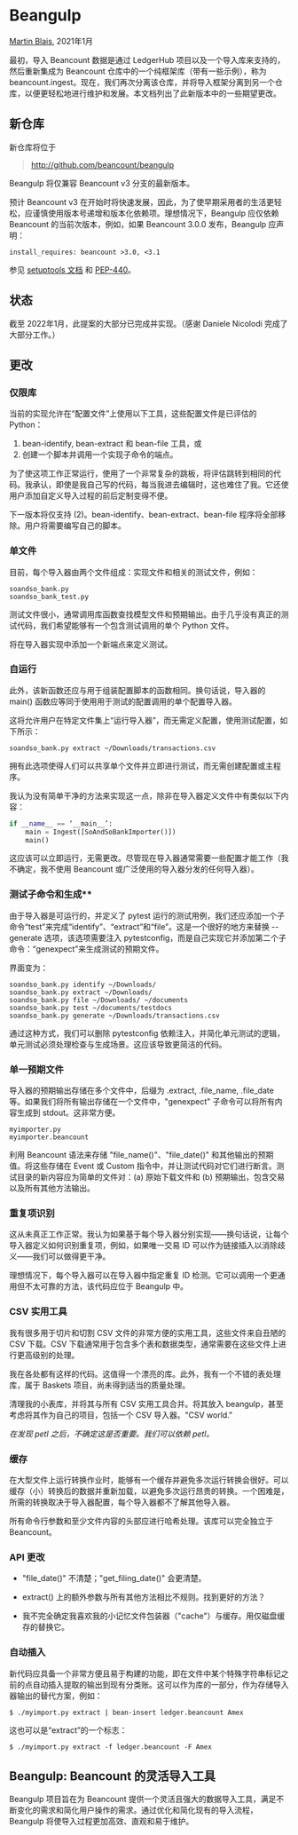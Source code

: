 # Beangulp<a id="title"></a>

[<u>Martin Blais</u>](mailto:blais@furius.ca), 2021年1月

最初，导入 Beancount 数据是通过 LedgerHub 项目以及一个导入库来支持的，然后重新集成为 Beancount 仓库中的一个纯框架库（带有一些示例），称为 beancount.ingest。现在，我们再次分离该仓库，并将导入框架分离到另一个仓库，以便更轻松地进行维护和发展。本文档列出了此新版本中的一些期望更改。

## 新仓库<a id="new-repo"></a>

新仓库将位于

> [<u>http://github.com/beancount/beangulp</u>](http://github.com/beancount/beangulp)

Beangulp 将仅兼容 Beancount v3 分支的最新版本。

预计 Beancount v3 在开始时将快速发展，因此，为了使早期采用者的生活更轻松，应谨慎使用版本号递增和版本化依赖项。理想情况下，Beangulp 应仅依赖 Beancount 的当前次版本，例如，如果 Beancount 3.0.0 发布，Beangulp 应声明：

```plaintext
install_requires: beancount >3.0, <3.1
```

参见 [<u>setuptools 文档</u>](https://setuptools.readthedocs.io/en/latest/userguide/dependency_management.html#declaring-required-dependency) 和 [<u>PEP-440</u>](https://www.python.org/dev/peps/pep-0440/#version-specifiers)。

## 状态<a id="status"></a>

截至 2022年1月，此提案的大部分已完成并实现。（感谢 Daniele Nicolodi 完成了大部分工作。）

## 更改<a id="changes"></a>

### 仅限库<a id="library-only"></a>

当前的实现允许在“配置文件”上使用以下工具，这些配置文件是已评估的 Python：

1.  bean-identify, bean-extract 和 bean-file 工具，或
2.  创建一个脚本并调用一个实现子命令的端点。

为了使这项工作正常运行，使用了一个非常复杂的跳板，将评估跳转到相同的代码。我承认，即使是我自己写的代码，每当我进去编辑时，这也难住了我。它还使用户添加自定义导入过程的前后定制变得不便。

下一版本将仅支持 (2)。bean-identify、bean-extract、bean-file 程序将全部移除。用户将需要编写自己的脚本。

### 单文件<a id="one-file"></a>

目前，每个导入器由两个文件组成：实现文件和相关的测试文件，例如：

```plaintext
soandso_bank.py
soandso_bank_test.py
```

测试文件很小，通常调用库函数查找模型文件和预期输出。由于几乎没有真正的测试代码，我们希望能够有一个包含测试调用的单个 Python 文件。

将在导入器实现中添加一个新端点来定义测试。

### 自运行<a id="self-running"></a>

此外，该新函数还应与用于组装配置脚本的函数相同。换句话说，导入器的 main() 函数应等同于使用用于测试的配置调用的单个配置导入器。

这将允许用户在特定文件集上“运行导入器”，而无需定义配置，使用测试配置，如下所示：

```plaintext
soandso_bank.py extract ~/Downloads/transactions.csv
```

拥有此选项使得人们可以共享单个文件并立即进行测试，而无需创建配置或主程序。

我认为没有简单干净的方法来实现这一点，除非在导入器定义文件中有类似以下内容：

```python
if __name__ == ‘__main__’:
    main = Ingest([SoAndSoBankImporter()])
    main()
```

这应该可以立即运行，无需更改。尽管现在导入器通常需要一些配置才能工作（我不确定，我不使用 Beancount 或广泛使用的导入器分发的任何导入器）。

### **测试**子命令和生成**<a id="test-subcommand-generate"></a>

由于导入器是可运行的，并定义了 pytest 运行的测试用例，我们还应添加一个子命令“test”来完成“identify”、“extract”和“file”。这是一个很好的地方来替换 --generate 选项，该选项需要注入 pytestconfig，而是自己实现它并添加第二个子命令：“genexpect”来生成测试的预期文件。

界面变为：

```plaintext
soandso_bank.py identify ~/Downloads/
soandso_bank.py extract ~/Downloads/
soandso_bank.py file ~/Downloads/ ~/documents
soandso_bank.py test ~/documents/testdocs
soandso_bank.py generate ~/Downloads/transactions.csv
```

通过这种方式，我们可以删除 pytestconfig 依赖注入，并简化单元测试的逻辑，单元测试必须处理检查与生成场景。这应该导致更简洁的代码。

### 单一预期文件<a id="one-expected-file"></a>

导入器的预期输出存储在多个文件中，后缀为 .extract, .file_name, .file_date 等。如果我们将所有输出存储在一个文件中，"genexpect" 子命令可以将所有内容生成到 stdout。这非常方便。

```plaintext
myimporter.py
myimporter.beancount
```

利用 Beancount 语法来存储 "file_name()"、"file_date()" 和其他输出的预期值。将这些存储在 Event 或 Custom 指令中，并让测试代码对它们进行断言。测试目录的新内容应为简单的文件对：(a) 原始下载文件和 (b) 预期输出，包含交易以及所有其他方法输出。

### 重复项识别<a id="duplicates-identification"></a>

这从未真正工作正常。我认为如果基于每个导入器分别实现——换句话说，让每个导入器定义如何识别重复项，例如，如果唯一交易 ID 可以作为链接插入以消除歧义——我们可以做得更干净。

理想情况下，每个导入器可以在导入器中指定重复 ID 检测。它可以调用一个更通用但不太可靠的方法，该代码应位于 Beangulp 中。

### CSV 实用工具<a id="csv-utils"></a>

我有很多用于切片和切割 CSV 文件的非常方便的实用工具，这些文件来自丑陋的 CSV 下载。CSV 下载通常用于包含多个表和数据类型，通常需要在这些文件上进行更高级别的处理。

我在各处都有这样的代码。这值得一个漂亮的库。此外，我有一个不错的表处理库，属于 Baskets 项目，尚未得到适当的质量处理。

清理我的小表库，并将其与所有 CSV 实用工具合并。将其放入 beangulp，甚至考虑将其作为自己的项目，包括一个 CSV 导入器。"CSV world."

*在发现 petl 之后，不确定这是否重要。我们可以依赖 petl。*

### 缓存<a id="caching"></a>

在大型文件上运行转换作业时，能够有一个缓存并避免多次运行转换会很好。可以缓存（小）转换后的数据并重新加载，以避免多次运行昂贵的转换。一个困难是，所需的转换取决于导入器配置，每个导入器都不了解其他导入器。

所有命令行参数和至少文件内容的头部应进行哈希处理。该库可以完全独立于 Beancount。

### API 更改<a id="api-changes"></a>

-   "file_date()" 不清楚；"get_filing_date()" 会更清楚。

-   extract() 上的额外参数与所有其他方法相比不规则。找到更好的方法？

-   我不完全确定我喜欢我的小记忆文件包装器（"cache"）与缓存。用仅磁盘缓存的替换它。

### 自动插入<a id="automatic-insertion"></a>

新代码应具备一个非常方便且易于构建的功能，即在文件中某个特殊字符串标记之前的点自动插入提取的输出到现有分类账。这可以作为库的一部分，作为存储导入器输出的替代方案，例如：

```plaintext
$ ./myimport.py extract | bean-insert ledger.beancount Amex
```

这也可以是“extract”的一个标志：

```plaintext
$ ./myimport.py extract -f ledger.beancount -F Amex
```

## Beangulp: Beancount 的灵活导入工具

Beangulp 项目旨在为 Beancount 提供一个灵活且强大的数据导入工具，满足不断变化的需求和简化用户操作的需求。通过优化和简化现有的导入流程，Beangulp 将使导入过程更加高效、直观和易于维护。
